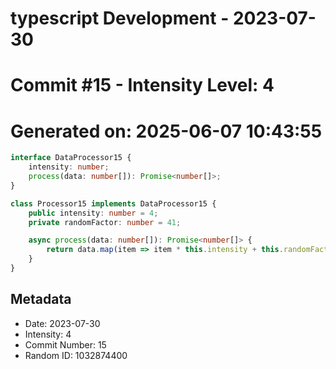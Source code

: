 ﻿# typescript Development - 2023-07-30
# Commit #15 - Intensity Level: 4
# Generated on: 2025-06-07 10:43:55
```typescript
interface DataProcessor15 {
    intensity: number;
    process(data: number[]): Promise<number[]>;
}

class Processor15 implements DataProcessor15 {
    public intensity: number = 4;
    private randomFactor: number = 41;

    async process(data: number[]): Promise<number[]> {
        return data.map(item => item * this.intensity + this.randomFactor);
    }
}
```
## Metadata
- Date: 2023-07-30
- Intensity: 4
- Commit Number: 15
- Random ID: 1032874400
